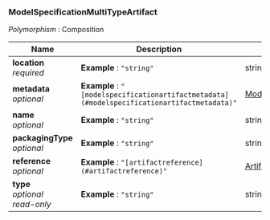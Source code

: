 
<a name="modelspecificationmultitypeartifact"></a>
### ModelSpecificationMultiTypeArtifact
*Polymorphism* : Composition


|Name|Description|Schema|
|---|---|---|
|**location**  <br>*required*|**Example** : `"string"`|string|
|**metadata**  <br>*optional*|**Example** : `"[modelspecificationartifactmetadata](#modelspecificationartifactmetadata)"`|[ModelSpecificationArtifactMetadata](ModelSpecificationArtifactMetadata.md#modelspecificationartifactmetadata)|
|**name**  <br>*optional*|**Example** : `"string"`|string|
|**packagingType**  <br>*optional*|**Example** : `"string"`|string|
|**reference**  <br>*optional*|**Example** : `"[artifactreference](#artifactreference)"`|[ArtifactReference](ArtifactReference.md#artifactreference)|
|**type**  <br>*optional*  <br>*read-only*|**Example** : `"string"`|string|



